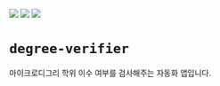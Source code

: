 <img src="https://img.shields.io/badge/OpenJDK-000000?logo=openjdk&logoColor=white"> <img src="https://img.shields.io/badge/Java Swing-000000?logoColor=white"> <img src="https://img.shields.io/badge/JSON-000000?logo=json&logoColor=white">
# `degree-verifier`

마이크로디그리 학위 이수 여부를 검사해주는 자동화 앱입니다.
